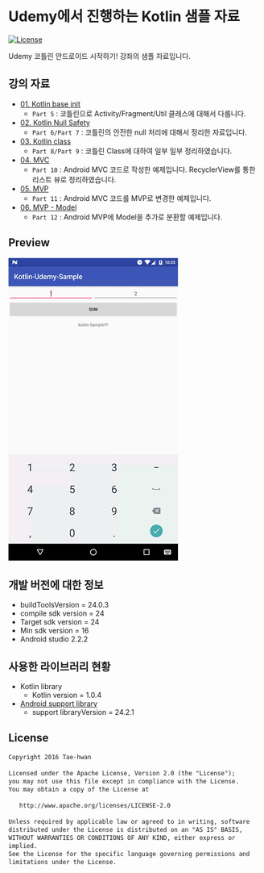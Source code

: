 # Udemy에서 진행하는 Kotlin 샘플 자료

[![License](https://img.shields.io/hexpm/l/plug.svg)]()

Udemy 코틀린 안드로이드 시작하기! 강좌의 샘플 자료입니다.

## 강의 자료

- [01. Kotlin base init](https://github.com/taehwandev/Kotlin-Udemy-Sample/tree/01-base-init)
  - `Part 5` : 코틀린으로 Activity/Fragment/Util 클래스에 대해서 다룹니다.
- [02. Kotlin Null Safety](https://github.com/taehwandev/Kotlin-Udemy-Sample/tree/02-null-safety)
  - `Part 6/Part 7` : 코틀린의 안전한 null 처리에 대해서 정리한 자료입니다.
- [03. Kotlin class](https://github.com/taehwandev/Kotlin-Udemy-Sample/tree/03-class)
  - `Part 8/Part 9` : 코틀린 Class에 대하여 일부 일부 정리하였습니다.
- [04. MVC](https://github.com/taehwandev/Kotlin-Udemy-Sample/tree/04-mvc)
  - `Part 10` : Android MVC 코드로 작성한 예제입니다. RecyclerView를 통한 리스트 뷰로 정리하였습니다.
- [05. MVP](https://github.com/taehwandev/Kotlin-Udemy-Sample/tree/05-mvp)
  - `Part 11` : Android MVC 코드를 MVP로 변경한 예제입니다.
- [06. MVP - Model](https://github.com/taehwandev/Kotlin-Udemy-Sample/tree/06-mvp-model)
  - `Part 12` : Android MVP에 Model을 추가로 분환할 예제입니다.

## Preview

![01-base-init]

## 개발 버전에 대한 정보
- buildToolsVersion = 24.0.3
- compile sdk version = 24
- Target sdk version = 24
- Min sdk version = 16
- Android studio 2.2.2

## 사용한 라이브러리 현황
- Kotlin library
    - Kotlin version = 1.0.4
- [Android support library](https://developer.android.com/topic/libraries/support-library/revisions.html)
    - support libraryVersion = 24.2.1

## License

```
Copyright 2016 Tae-hwan

Licensed under the Apache License, Version 2.0 (the "License");
you may not use this file except in compliance with the License.
You may obtain a copy of the License at

   http://www.apache.org/licenses/LICENSE-2.0

Unless required by applicable law or agreed to in writing, software
distributed under the License is distributed on an "AS IS" BASIS,
WITHOUT WARRANTIES OR CONDITIONS OF ANY KIND, either express or implied.
See the License for the specific language governing permissions and
limitations under the License.
```

[01-base-init]: images/01-base-init.gif
